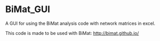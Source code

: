 # BiMat_GUI
A GUI for using the BiMat analysis code with network matrices in excel.

This code is made to be used with BiMat: http://bimat.github.io/
